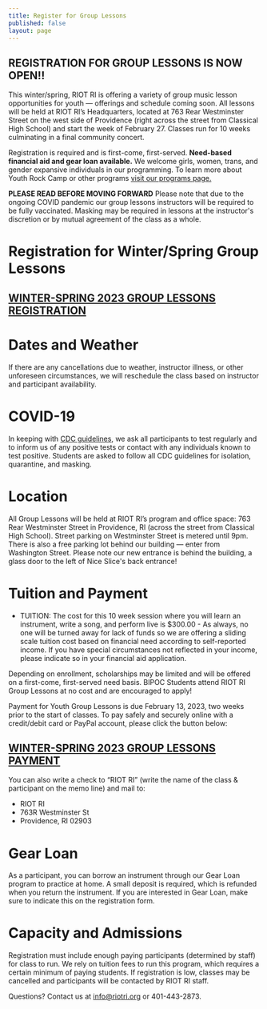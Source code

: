 ```yaml
---
title: Register for Group Lessons
published: false
layout: page
---
```


## REGISTRATION FOR GROUP LESSONS IS NOW OPEN!!

This winter/spring, RIOT RI is offering a variety of group music lesson opportunities for youth — offerings and schedule coming soon. All lessons will be held at RIOT RI’s Headquarters, located at 763 Rear Westminster Street on the west side of Providence (right across the street from Classical High School) and start the week of February 27. Classes run for 10 weeks culminating in a final community concert.
 
Registration is required and is first-come, first-served. **Need-based financial aid and gear loan available.** We welcome girls, women, trans, and gender expansive individuals in our programming. To learn more about Youth Rock Camp or other programs [visit our programs page.](/programs/)

**PLEASE READ BEFORE MOVING FORWARD**
Please note that due to the ongoing COVID pandemic our group lessons instructors will be required to be fully vaccinated. Masking may be required in lessons at the instructor's discretion or by mutual agreement of the class as a whole.

# Registration for Winter/Spring Group Lessons

## [WINTER-SPRING 2023 GROUP LESSONS REGISTRATION](https://forms.gle/ADQGEvRTpCaP7Znf7)

# Dates and Weather
If there are any cancellations due to weather, instructor illness, or other unforeseen circumstances, we will reschedule the class based on instructor and participant availability. 

# COVID-19

In keeping with [CDC guidelines](https://www.cdc.gov/coronavirus/2019-ncov/prevent-getting-sick/prevention.html#recommendations), we ask all participants to test regularly and to inform us of any positive tests or contact with any individuals known to test positive. Students are asked to follow all CDC guidelines for isolation, quarantine, and masking. 

# Location

All Group Lessons will be held at RIOT RI’s program and office space: 763 Rear Westminster Street in Providence, RI (across the street from Classical High School). Street parking on Westminster Street is metered until 9pm. There is also a free parking lot behind our building — enter from Washington Street. Please note our new entrance is behind the building, a glass door to the left of Nice Slice's back entrance!

# Tuition and Payment

* TUITION:
The cost for this 10 week session where you will learn an instrument, write a song, and perform live is $300.00 - As always, no one will be turned away for lack of funds so we are offering a sliding scale tuition cost based on financial need according to self-reported income. If you have special circumstances not reflected in your income, please indicate so in your financial aid application. 

Depending on enrollment, scholarships may be limited and will be offered on a first-come, first-served need basis. BIPOC Students attend RIOT RI Group Lessons at no cost and are encouraged to apply!

Payment for Youth Group Lessons is due February 13, 2023, two weeks prior to the start of classes. To pay safely and securely online with a credit/debit card or PayPal account, please click the button below:

## [WINTER-SPRING 2023 GROUP LESSONS PAYMENT](https://www.paypal.com/donate/?hosted_button_id=AZY5ZGVML44Q6)

You can also write a check to “RIOT RI” (write the name of the class & participant on the memo line) and mail to:
* RIOT RI
* 763R Westminster St
* Providence, RI 02903

# Gear Loan

As a participant, you can borrow an instrument through our Gear Loan program to practice at home. A small deposit is required, which is refunded when you return the instrument. If you are interested in Gear Loan, make sure to indicate this on the registration form.

# Capacity and Admissions

Registration must include enough paying participants (determined by staff) for class to run. We rely on tuition fees to run this program, which requires a certain minimum of paying students. If registration is low, classes may be cancelled and participants will be contacted by RIOT RI staff.

Questions?  Contact us at [info@riotri.org](mailto:info@riotri.org) or 401-443-2873.

